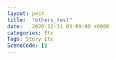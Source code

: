 ```yaml
---
layout: post
title:  "others_test"
date:   2020-12-31 03:00:00 +0000
categories: Etc
Tags: Story Etc
SceneCode: []
---
```

